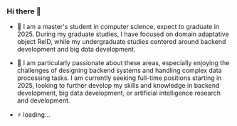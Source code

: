 ### Hi there 👋

<!--
**zhfly021/zhfly021** is a ✨ _special_ ✨ repository because its `README.md` (this file) appears on your GitHub profile.

Here are some ideas to get you started:

- 🔭 I’m currently working on ...
- 🌱 I’m currently learning ...
- 👯 I’m looking to collaborate on ...
- 🤔 I’m looking for help with ...
- 💬 Ask me about ...
- 📫 How to reach me: ...
- 😄 Pronouns: ...
- ⚡ Fun fact: ...
-->





- 🌱 I am a master's student in computer science, expect to graduate in 2025. During my graduate studies, I have focused on domain adaptative object ReID, while my undergraduate studies centered around backend development and big data development. 

- 🔭 I am particularly passionate about these areas, especially enjoying the challenges of designing backend systems and handling complex data processing tasks. I am currently seeking full-time positions starting in 2025, looking to further develop my skills and knowledge in backend development, big data development, or artificial intelligence research and development.

- ⚡ loading…





<!--

<div align="center"> <img src="https://github-readme-stats.vercel.app/api?username=zhfly021&show_icons=true&theme=tokyonight" /> </div>

<div align="center"> <img src="https://github-readme-stats.vercel.app/api/top-langs/?username=zhfly021" /> </div>
-->

<!--
ceshi.    
-->

